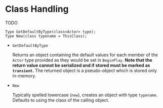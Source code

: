 # Class Handling

TODO

```
Type GetDefaultByType(class<Actor> type);
Type New(class typename = ThisClass);
```

- `GetDefaultByType`

   Returns an object containing the default values for each member of the `Actor` type provided as they would be set in `BeginPlay`. **Note that the return value cannot be serialized and if stored must be marked as `transient`.** The returned object is a pseudo-object which is stored only in-memory.

- `New`

   Typically spelled lowercase (`new`), creates an object with type `typename`. Defaults to using the class of the calling object.

<!-- EOF -->

